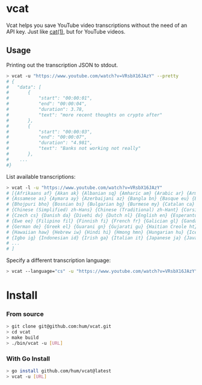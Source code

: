 # vcat

Vcat helps you save YouTube video transcriptions without the need of an API key. Just like [cat(1)](https://man7.org/linux/man-pages/man1/cat.1.html), but for YouTube videos.

## Usage

Printing out the transcription JSON to stdout.

```bash
> vcat -u "https://www.youtube.com/watch?v=VRsbX16JAzY" --pretty
# {
#	"data": [
#		{
#			"start": "00:00:01",
#           "end": "00:00:04",
#			"duration": 3.78,
#			"text": "more recent thoughts on crypto after"
#		},
#		{
#			"start": "00:00:03",
#           "end": "00:00:07",
#			"duration": "4.981",
#			"text": "Banks not working not really"
#		},
#    ...
#}
```

List available transcriptions:

```bash
> vcat -l -u "https://www.youtube.com/watch?v=VRsbX16JAzY"
# [{Afrikaans af} {Akan ak} {Albanian sq} {Amharic am} {Arabic ar} {Armenian hy}
# {Assamese as} {Aymara ay} {Azerbaijani az} {Bangla bn} {Basque eu} {Belarusian be}
# {Bhojpuri bho} {Bosnian bs} {Bulgarian bg} {Burmese my} {Catalan ca} {Cebuano ceb}
# {Chinese (Simplified) zh-Hans} {Chinese (Traditional) zh-Hant} {Corsican co} {Croatian hr}
# {Czech cs} {Danish da} {Divehi dv} {Dutch nl} {English en} {Esperanto eo} {Estonian et}
# {Ewe ee} {Filipino fil} {Finnish fi} {French fr} {Galician gl} {Ganda lg} {Georgian ka}
# {German de} {Greek el} {Guarani gn} {Gujarati gu} {Haitian Creole ht} {Hausa ha}
# {Hawaiian haw} {Hebrew iw} {Hindi hi} {Hmong hmn} {Hungarian hu} {Icelandic is}
# {Igbo ig} {Indonesian id} {Irish ga} {Italian it} {Japanese ja} {Javanese jv} {Kannada kn}
# ...
# ]
```

Specify a different transcription language:

```bash
> vcat --language="cs" -u "https://www.youtube.com/watch?v=VRsbX16JAzY"
```

# Install

### From source

```bash
> git clone git@github.com:hum/vcat.git
> cd vcat
> make build
> ./bin/vcat -u [URL]
```

### With Go Install

```bash
> go install github.com/hum/vcat@latest
> vcat -u [URL]
```
